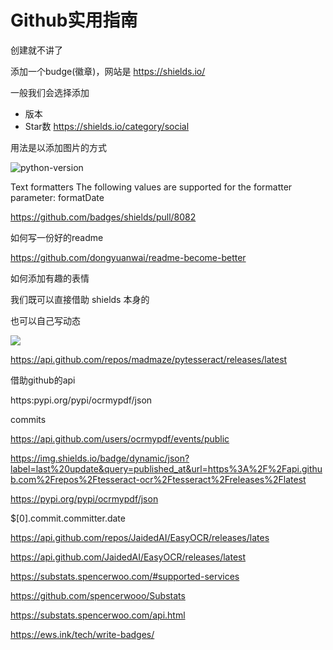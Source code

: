 # Github实用指南



创建就不讲了



添加一个budge(徽章)，网站是 https://shields.io/

一般我们会选择添加

- 版本 
- Star数 https://shields.io/category/social



用法是以添加图片的方式

![python-version](https://img.shields.io/badge/python-3.7-blue)



Text formatters
The following values are supported for the formatter parameter: formatDate

https://github.com/badges/shields/pull/8082

如何写一份好的readme

https://github.com/dongyuanwai/readme-become-better



如何添加有趣的表情





我们既可以直接借助 shields 本身的

也可以自己写动态

![](https://img.shields.io/badge/dynamic/json?label=date&query=published_at&url=https%3A%2F%2Fapi.github.com%2Frepos%2FJaidedAI%2FEasyOCR%2Freleases%2Flatest)

https://api.github.com/repos/madmaze/pytesseract/releases/latest





借助github的api

https:pypi.org/pypi/ocrmypdf/json





commits

https://api.github.com/users/ocrmypdf/events/public

https://img.shields.io/badge/dynamic/json?label=last%20update&query=published_at&url=https%3A%2F%2Fapi.github.com%2Frepos%2Ftesseract-ocr%2Ftesseract%2Freleases%2Flatest

https://pypi.org/pypi/ocrmypdf/json

$[0].commit.committer.date

https://api.github.com/repos/JaidedAI/EasyOCR/releases/lates

https://api.github.com/JaidedAI/EasyOCR/releases/latest





https://substats.spencerwoo.com/#supported-services

https://github.com/spencerwooo/Substats

https://substats.spencerwoo.com/api.html

https://ews.ink/tech/write-badges/